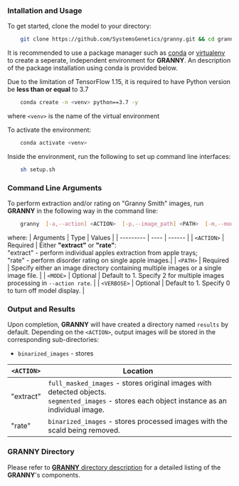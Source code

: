 ### Intallation and Usage
To get started, clone the model to your directory: 

```bash 
    git clone https://github.com/SystemsGenetics/granny.git && cd granny
```

It is recommended to use a package manager such as [conda](https://www.anaconda.com/) or [virtualenv](https://pypi.org/project/virtualenv/) to create a seperate, independent environment for **GRANNY**. An description of the package installation using conda is provided below. 

Due to the limitation of TensorFlow 1.15, it is required to have Python version be **less than or equal** to 3.7
```bash
    conda create -n <venv> python==3.7 -y
```
where `<venv>` is the name of the virtual environment

To activate the environment:
```bash
    conda activate <venv>
```

Inside the environment, run the following to set up command line interfaces:
```bash
    sh setup.sh
```

### Command Line Arguments
To perform extraction and/or rating on "Granny Smith" images, run **GRANNY** in the following way in the command line: 

```bash
    granny  [-a,--action] <ACTION>  [-p,--image_path] <PATH>  [-m,--mode] <MODE>  [-v,--verbose] <VERBOSE>
```


where: 
| Arguments  | Type | Values |
| ---------  | ---- | ------ |
| `<ACTION>` | Required | Either **"extract"** or **"rate"**: <br />"extract" - perform individual apples extraction from apple trays; <br /> "rate" - perform disorder rating on single apple images.|
| `<PATH>`   | Required | Specify either an image directory containing multiple images or a single image file. |
| `<MODE>`   | Optional | Default to 1. Specify 2 for multiple images processing in `--action rate`. |
| `<VERBOSE>` | Optional | Default to 1. Specify 0 to turn off model display. |

### Output and Results
Upon completion, **GRANNY** will have created a directory named `results` by default. Depending on the `<ACTION>`, output images will be stored in the corresponding sub-directories:
 
- `binarized_images` - stores 

| `<ACTION>` | Location | 
| ---------- | -------- | 
| "extract"  |  `full_masked_images` - stores original images with detected objects. <br /> `segmented_images` - stores each object instance as an individual image. | 
| "rate"     |  `binarized_images` - stores processed images with the scald being removed.|  


### **GRANNY** Directory
Please refer to [**GRANNY** directory description](https://github.com/SystemsGenetics/granny/blob/master/GRANNY/README.md) for a detailed listing of the **GRANNY**'s components.  
